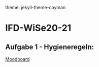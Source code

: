 theme: jekyll-theme-cayman
# IFD-WiSe20-21
## Aufgabe 1 - Hygieneregeln:
<a href="https://klotkawa.github.io/IFD-WiSe20-21/Task0/SWOT.pdf"> Moodboard </a>

